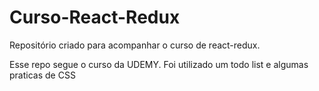 # Curso-React-Redux

Repositório criado para acompanhar o curso de react-redux.



Esse repo segue o curso da UDEMY. Foi utilizado um todo list e algumas praticas de CSS
